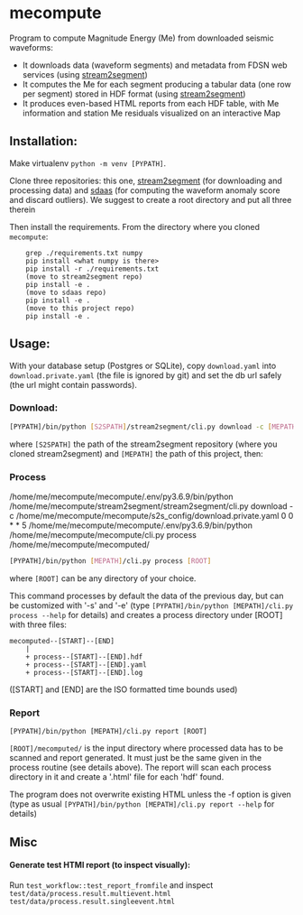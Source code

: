 # mecompute

Program to compute Magnitude Energy (Me) from downloaded seismic waveforms:

- It downloads data (waveform segments) and metadata from FDSN web services
  (using [stream2segment](https://github.com/rizac/stream2segment))
- It computes the Me for each segment producing a tabular data (one row per segment)
  stored in HDF format (using [stream2segment](https://github.com/rizac/stream2segment))
- It produces even-based HTML reports from each HDF table, with Me information 
  and station Me residuals visualized on an interactive Map



## Installation:
Make virtualenv `python -m venv [PYPATH]`. 

Clone three repositories:
this one, [stream2segment](https://github.com/rizac/stream2segment)
(for downloading and processing data) and [sdaas](https://github.com/rizac/sdaas) (for computing the waveform anomaly score and
discard outliers).
We suggest to create a root directory and put all three therein

Then install the requirements. From the directory where you cloned `mecompute`:

```
    grep ./requirements.txt numpy
    pip install <what numpy is there>
    pip install -r ./requirements.txt
    (move to stream2segment repo)
    pip install -e .
    (move to sdaas repo)
    pip install -e .
    (move to this project repo)
    pip install -e .
```

## Usage:

With your database setup (Postgres or SQLite), copy `download.yaml` into `download.private.yaml`
(the file is ignored by git) and set the db url safely (the url might contain passwords). 

### Download:


```bash
[PYPATH]/bin/python [S2SPATH]/stream2segment/cli.py download -c [MEPATH]/s2s_config/download.private.yaml
```

where `[S2SPATH]` the path of the stream2segment repository (where you cloned stream2segment)
and `[MEPATH]` the path of this project, then:

### Process

/home/me/mecompute/mecompute/.env/py3.6.9/bin/python /home/me/mecompute/stream2segment/stream2segment/cli.py download -c /home/me/mecompute/mecompute/s2s_config/download.private.yaml
0 0 * * 5 /home/me/mecompute/mecompute/.env/py3.6.9/bin/python /home/me/mecompute/mecompute/cli.py process /home/me/mecompute/mecomputed/


```bash
[PYPATH]/bin/python [MEPATH]/cli.py process [ROOT]
```

where `[ROOT]` can be any directory of your choice.

This command processes by default the data of the previous day, but can be customized
with '-s' and '-e' (type `[PYPATH]/bin/python [MEPATH]/cli.py process --help`
for details) and creates a process directory under [ROOT] with
three files:

```
mecomputed--[START]--[END]
    |
    + process--[START]--[END].hdf
    + process--[START]--[END].yaml
    + process--[START]--[END].log
```

([START] and [END] are the ISO formatted time bounds used)

### Report

```
[PYPATH]/bin/python [MEPATH]/cli.py report [ROOT]
```

`[ROOT]/mecomputed/` is the input directory where processed data has to be scanned
and report generated. It must just be the same given in the
process routine (see details above). The report will scan each
process directory in it and create a '.html' file for each
'hdf' found.

The program does not overwrite existing HTML unless the -f option
is given (type as usual 
`[PYPATH]/bin/python [MEPATH]/cli.py report --help` for details)


## Misc

#### Generate test HTMl report (to inspect visually):

Run `test_workflow::test_report_fromfile` and inspect
`test/data/process.result.multievent.html`  `test/data/process.result.singleevent.html`
